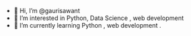 - 👋 Hi, I’m @gaurisawant
- 👀 I’m interested in Python, Data Science , web development
- 🌱 I’m currently learning  Python , web development . 


<!---
gaurisavant/gaurisavant is a ✨ special ✨ repository because its `README.md` (this file) appears on your GitHub profile.
You can click the Preview link to take a look at your changes.
--->
